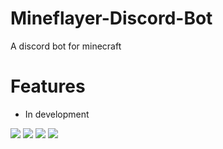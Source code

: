 # Mineflayer-Discord-Bot

A discord bot for minecraft

# Features

- In development

![](https://img.shields.io/github/stars/mustafa383/Mineflayer-Discord-Bot) ![](https://img.shields.io/github/forks/mustafa383/Mineflayer-Discord-Bot) ![](https://img.shields.io/github/issues/mustafa383/Mineflayer-Discord-Bot) ![](https://img.shields.io/discord/640445821988634624)
